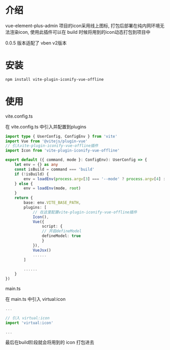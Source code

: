 # 介绍

vue-element-plus-admin 项目的icon采用线上图标, 打包后部署在纯内网环境无法渲染icon, 使用此插件可以在 build 时候将用到的icon动态打包到项目中

0.0.5 版本适配了 vben v2版本

# 安装
```sh
npm install vite-plugin-iconify-vue-offline
```

# 使用

vite.config.ts

在 vite.config.ts 中引入并配置到plugins
```ts
import type { UserConfig, ConfigEnv } from 'vite'
import Vue from '@vitejs/plugin-vue'
// 引入vite-plugin-iconify-vue-offline插件
import Icon from 'vite-plugin-iconify-vue-offline'

export default ({ command, mode }: ConfigEnv): UserConfig => {
    let env = {} as any
    const isBuild = command === 'build'
    if (!isBuild) {
        env = loadEnv(process.argv[3] === '--mode' ? process.argv[4] : process.argv[3], root)
    } else {
        env = loadEnv(mode, root)
    }
    return {
        base: env.VITE_BASE_PATH,
        plugins: [
            // 在这里配置vite-plugin-iconify-vue-offline插件
            Icon(),
            Vue({
                script: {
                // 开启defineModel
                defineModel: true
                }
            }),
            VueJsx()
            ......
        ]
        
        ......
    }
})
```

main.ts

在 main.ts 中引入 virtual:icon
```ts
...

// 引入 virtual:icon
import 'virtual:icon'

...

```

最后在build阶段就会将用到的 icon 打包进去
